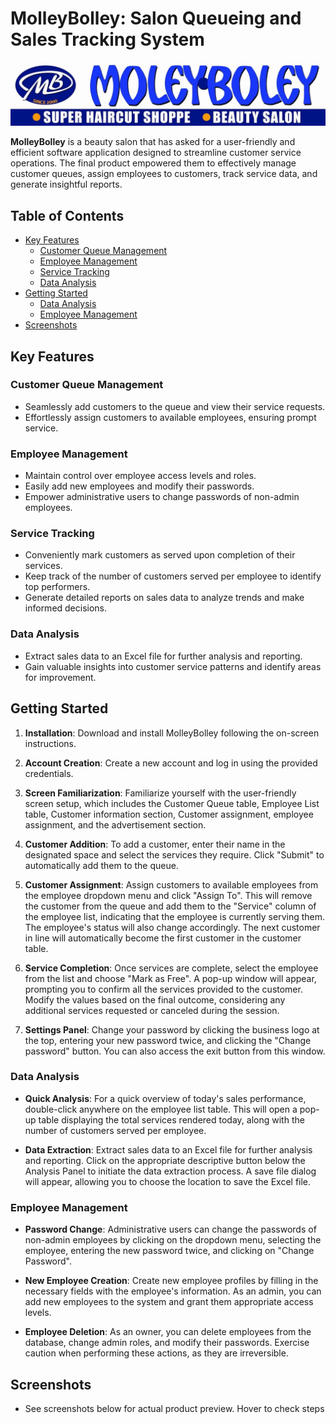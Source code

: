 <h1 class="text-balance"> MolleyBolley: Salon Queueing and Sales Tracking System</h1>

![MolleyBolley](https://github.com/DDuran19/MolleyBolley/blob/main/images/business_logo.jpg?raw=true)

**MolleyBolley** is a beauty salon that has asked for a user-friendly and efficient software application designed to streamline customer service operations. The final product empowered them to effectively manage customer queues, assign employees to customers, track service data, and generate insightful reports.

<h2>Table of Contents</h2>

- [Key Features](#key-features)
  - [Customer Queue Management](#customer-queue-management)
  - [Employee Management](#employee-management)
  - [Service Tracking](#service-tracking)
  - [Data Analysis](#data-analysis)
- [Getting Started](#getting-started)
  - [Data Analysis](#data-analysis-1)
  - [Employee Management](#employee-management-1)
- [Screenshots](#screenshots)
## Key Features

### Customer Queue Management

- Seamlessly add customers to the queue and view their service requests.
- Effortlessly assign customers to available employees, ensuring prompt service.



### Employee Management

- Maintain control over employee access levels and roles.
- Easily add new employees and modify their passwords.
- Empower administrative users to change passwords of non-admin employees.



### Service Tracking

- Conveniently mark customers as served upon completion of their services.
- Keep track of the number of customers served per employee to identify top performers.
- Generate detailed reports on sales data to analyze trends and make informed decisions.



### Data Analysis

- Extract sales data to an Excel file for further analysis and reporting.
- Gain valuable insights into customer service patterns and identify areas for improvement.



## Getting Started



1. **Installation**: Download and install MolleyBolley following the on-screen instructions.



2. **Account Creation**: Create a new account and log in using the provided credentials.


3. **Screen Familiarization**: Familiarize yourself with the user-friendly screen setup, which includes the Customer Queue table, Employee List table, Customer information section, Customer assignment, employee assignment, and the advertisement section.


4. **Customer Addition**: To add a customer, enter their name in the designated space and select the services they require. Click "Submit" to automatically add them to the queue.


5. **Customer Assignment**: Assign customers to available employees from the employee dropdown menu and click "Assign To". This will remove the customer from the queue and add them to the "Service" column of the employee list, indicating that the employee is currently serving them. The employee's status will also change accordingly. The next customer in line will automatically become the first customer in the customer table.


6. **Service Completion**: Once services are complete, select the employee from the list and choose "Mark as Free". A pop-up window will appear, prompting you to confirm all the services provided to the customer. Modify the values based on the final outcome, considering any additional services requested or canceled during the session.


7. **Settings Panel**: Change your password by clicking the business logo at the top, entering your new password twice, and clicking the "Change password" button. You can also access the exit button from this window.


### Data Analysis



- **Quick Analysis**: For a quick overview of today's sales performance, double-click anywhere on the employee list table. This will open a pop-up table displaying the total services rendered today, along with the number of customers served per employee.



- **Data Extraction**: Extract sales data to an Excel file for further analysis and reporting. Click on the appropriate descriptive button below the Analysis Panel to initiate the data extraction process. A save file dialog will appear, allowing you to choose the location to save the Excel file.



### Employee Management



- **Password Change**: Administrative users can change the passwords of non-admin employees by clicking on the dropdown menu, selecting the employee, entering the new password twice, and clicking on "Change Password".



- **New Employee Creation**: Create new employee profiles by filling in the necessary fields with the employee's information. As an admin, you can add new employees to the system and grant them appropriate access levels.



- **Employee Deletion**: As an owner, you can delete employees from the database, change admin roles, and modify their passwords. Exercise caution when performing these actions, as they are irreversible.


## Screenshots
- See screenshots below for actual product preview. Hover to check steps